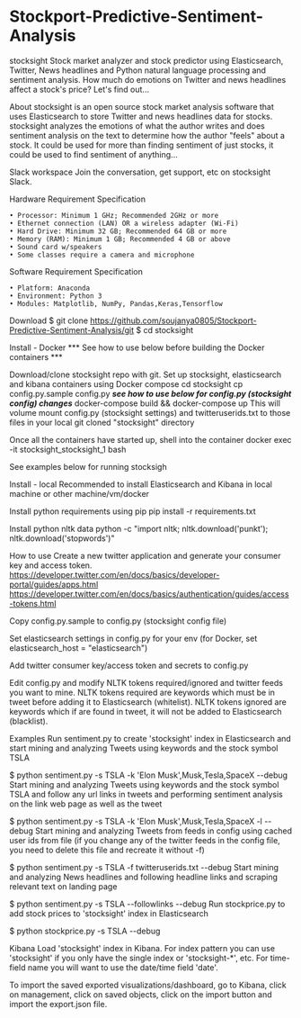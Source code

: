 # Stockport-Predictive-Sentiment-Analysis

stocksight
Stock market analyzer and stock predictor using Elasticsearch, Twitter, News headlines and Python natural language processing and sentiment analysis. How much do emotions on Twitter and news headlines affect a stock's price? Let's find out...



About
stocksight is an open source stock market analysis software that uses Elasticsearch to store Twitter and news headlines data for stocks. stocksight analyzes the emotions of what the author writes and does sentiment analysis on the text to determine how the author "feels" about a stock. It could be used for more than finding sentiment of just stocks, it could be used to find sentiment of anything...




Slack workspace
Join the conversation, get support, etc on stocksight Slack.




Hardware Requirement Specification

    • Processor: Minimum 1 GHz; Recommended 2GHz or more
    • Ethernet connection (LAN) OR a wireless adapter (Wi-Fi)
    • Hard Drive: Minimum 32 GB; Recommended 64 GB or more
    • Memory (RAM): Minimum 1 GB; Recommended 4 GB or above
    • Sound card w/speakers
    • Some classes require a camera and microphone

Software Requirement Specification

    • Platform: Anaconda
    • Environment: Python 3
    • Modules: Matplotlib, NumPy, Pandas,Keras,Tensorflow
    
    
Download
$ git clone https://github.com/soujanya0805/Stockport-Predictive-Sentiment-Analysis/git
$ cd stocksight


Install - Docker
*** See how to use below before building the Docker containers ***


Download/clone stocksight repo with git.
Set up stocksight, elasticsearch and kibana containers using Docker compose
cd stocksight
cp config.py.sample config.py
***see how to use below for config.py (stocksight config) changes***
docker-compose build && docker-compose up
This will volume mount config.py (stocksight settings) and twitteruserids.txt to those files in your local git cloned "stocksight" directory

Once all the containers have started up, shell into the container
docker exec -it stocksight_stocksight_1 bash

See examples below for running stocksigh



Install - local
Recommended to install Elasticsearch and Kibana in local machine or other machine/vm/docker

Install python requirements using pip
pip install -r requirements.txt

Install python nltk data
python -c "import nltk; nltk.download('punkt'); nltk.download('stopwords')"



How to use
Create a new twitter application and generate your consumer key and access token. https://developer.twitter.com/en/docs/basics/developer-portal/guides/apps.html https://developer.twitter.com/en/docs/basics/authentication/guides/access-tokens.html

Copy config.py.sample to config.py (stocksight config file)

Set elasticsearch settings in config.py for your env (for Docker, set elasticsearch_host = "elasticsearch")

Add twitter consumer key/access token and secrets to config.py

Edit config.py and modify NLTK tokens required/ignored and twitter feeds you want to mine. NLTK tokens required are keywords which must be in tweet before adding it to Elasticsearch (whitelist). NLTK tokens ignored are keywords which if are found in tweet, it will not be added to Elasticsearch (blacklist).





Examples
Run sentiment.py to create 'stocksight' index in Elasticsearch and start mining and analyzing Tweets using keywords and the stock symbol TSLA

$ python sentiment.py -s TSLA -k 'Elon Musk',Musk,Tesla,SpaceX --debug
Start mining and analyzing Tweets using keywords and the stock symbol TSLA and follow any url links in tweets and performing sentiment analysis on the link web page as well as the tweet

$ python sentiment.py -s TSLA -k 'Elon Musk',Musk,Tesla,SpaceX -l --debug
Start mining and analyzing Tweets from feeds in config using cached user ids from file (if you change any of the twitter feeds in the config file, you need to delete this file and recreate it without -f)

$ python sentiment.py -s TSLA -f twitteruserids.txt --debug
Start mining and analyzing News headlines and following headline links and scraping relevant text on landing page

$ python sentiment.py -s TSLA --followlinks --debug
Run stockprice.py to add stock prices to 'stocksight' index in Elasticsearch

$ python stockprice.py -s TSLA --debug



Kibana
Load 'stocksight' index in Kibana. For index pattern you can use 'stocksight' if you only have the single index or 'stocksight-*', etc. For time-field name you will want to use the date/time field 'date'.

To import the saved exported visualizations/dashboard, go to Kibana, click on management, click on saved objects, click on the import button and import the export.json file.
